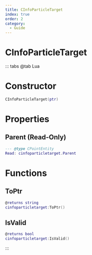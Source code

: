```yaml
---
title: CInfoParticleTarget
index: true
order: 2
category:
  - Guide
---
```


# CInfoParticleTarget

::: tabs
@tab Lua
# Constructor
```lua
CInfoParticleTarget(ptr)
```
# Properties
## Parent (Read-Only)
```lua
--- @type CPointEntity
Read: cinfoparticletarget.Parent
```
# Functions
## ToPtr
```lua
@returns string
cinfoparticletarget:ToPtr()
```
## IsValid
```lua
@returns bool
cinfoparticletarget:IsValid()
```

:::